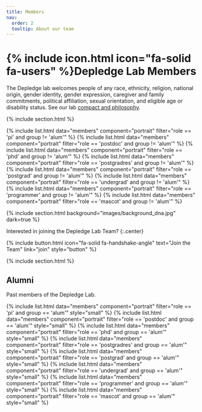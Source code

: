 ```yaml
---
title: Members
nav:
  order: 2
  tooltip: About our team
---
```


# {% include icon.html icon="fa-solid fa-users" %}Depledge Lab Members

The Depledge lab welcomes people of any race, ethnicity, religion, national origin, gender identity, gender expression, caregiver and family commitments, political affiliation, sexual orientation, and eligible age or disability status.
See our lab [compact and philosophy](/philosophy).

{% include section.html %}

{% include list.html data="members" component="portrait" filter="role == 'pi' and group != 'alum'" %}
{% include list.html data="members" component="portrait" filter="role == 'postdoc' and group != 'alum'" %}
{% include list.html data="members" component="portrait" filter="role == 'phd' and group != 'alum'" %}
{% include list.html data="members" component="portrait" filter="role == 'postgradres' and group != 'alum'" %}
{% include list.html data="members" component="portrait" filter="role == 'postgrad' and group != 'alum'" %}
{% include list.html data="members" component="portrait" filter="role == 'undergrad' and group != 'alum'" %}
{% include list.html data="members" component="portrait" filter="role == 'programmer' and group != 'alum'" %}
{% include list.html data="members" component="portrait" filter="role == 'mascot' and group != 'alum'" %}

{% include section.html background="images/background_dna.jpg" dark=true %}

Interested in joining the Depledge Lab Team?
{:.center}

{%
  include button.html
  icon="fa-solid fa-handshake-angle"
  text="Join the Team"
  link="join"
  style="button"
%}

{% include section.html %}

## Alumni

Past members of the Depledge Lab.

{% include list.html data="members" component="portrait" filter="role == 'pi' and group == 'alum'" style="small" %}
{% include list.html data="members" component="portrait" filter="role == 'postdoc' and group == 'alum'" style="small" %}
{% include list.html data="members" component="portrait" filter="role == 'phd' and group == 'alum'" style="small" %}
{% include list.html data="members" component="portrait" filter="role == 'postgradres' and group == 'alum'" style="small" %}
{% include list.html data="members" component="portrait" filter="role == 'postgrad' and group == 'alum'" style="small" %}
{% include list.html data="members" component="portrait" filter="role == 'undergrad' and group == 'alum'" style="small" %}
{% include list.html data="members" component="portrait" filter="role == 'programmer' and group == 'alum'" style="small" %}
{% include list.html data="members" component="portrait" filter="role == 'mascot' and group == 'alum'" style="small" %}

